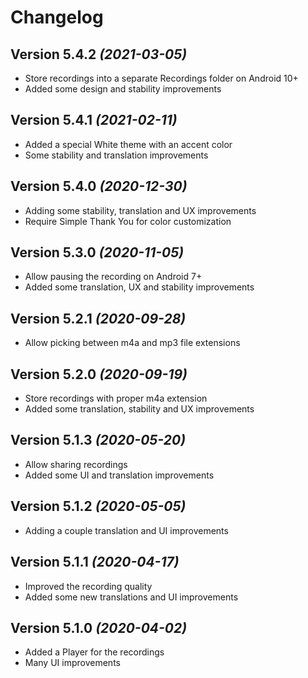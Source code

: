 Changelog
==========

Version 5.4.2 *(2021-03-05)*
----------------------------

 * Store recordings into a separate Recordings folder on Android 10+
 * Added some design and stability improvements

Version 5.4.1 *(2021-02-11)*
----------------------------

 * Added a special White theme with an accent color
 * Some stability and translation improvements

Version 5.4.0 *(2020-12-30)*
----------------------------

 * Adding some stability, translation and UX improvements
 * Require Simple Thank You for color customization

Version 5.3.0 *(2020-11-05)*
----------------------------

 * Allow pausing the recording on Android 7+
 * Added some translation, UX and stability improvements

Version 5.2.1 *(2020-09-28)*
----------------------------

 * Allow picking between m4a and mp3 file extensions

Version 5.2.0 *(2020-09-19)*
----------------------------

 * Store recordings with proper m4a extension
 * Added some translation, stability and UX improvements

Version 5.1.3 *(2020-05-20)*
----------------------------

 * Allow sharing recordings
 * Added some UI and translation improvements

Version 5.1.2 *(2020-05-05)*
----------------------------

 * Adding a couple translation and UI improvements

Version 5.1.1 *(2020-04-17)*
----------------------------

 * Improved the recording quality
 * Added some new translations and UI improvements

Version 5.1.0 *(2020-04-02)*
----------------------------

 * Added a Player for the recordings
 * Many UI improvements

